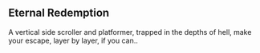 ## Eternal Redemption
A vertical side scroller and platformer, trapped in the depths of hell, make your escape, layer by layer, if you can.. 
